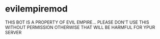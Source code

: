 # evilempiremod
THIS BOT IS A PROPERTY OF EVIL EMPIRE...
PLEASE DON'T USE THIS WITHOUT PERMISSION OTHERWISE THAT WILL BE HARMFUL FOR YPUR SERVER
